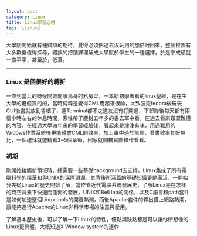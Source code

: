 ```yaml
---
layout: post
category: Linux
title: Linux學習心得
tags: [Linux]
---
```

大學剛開始就有種錯誤的期待，覺得必須把過去沒玩到的加倍討回來，整個校園有太多歡樂值得探尋，錯誤的把蹺課理解成大學賦於學生的一種選擇，於是乎成績就一直平平，甚至於，低落。

<!--more-->   

* * * 

### Linux 是個很好的轉折     


一直到當兵的時候開始閱讀鳥哥的私房菜，一本給初學者看的linux聖經，是在生大學的暑假買的的，當時純粹是覺得CML用起來很帥，大致裝完fedora後玩玩GUI後書就放到書櫃了，連Terminal都不之道友沒有打開過，下部隊後每天都有兩個小時左右的休息時間，索性帶了塵封五年多的書去軍中看，在過去看來艱澀難懂的內容，在經過大學四年來的學習經驗後，看起來是津津有味，用過難用的Widows作業系統後更能體會CML的效率，加上軍中過於無聊，看書效率其好無比，一個禮拜就能精看3~5個章節，回家就開機實際操作看看。

### 初期

剛開始接觸新領域時，總需要一些基礎background去支持，Linux集成了所有電腦科學的精華和與UNIX的深厚淵源，其背後所涵蓋的基礎知識更是廣泛，一開始我先從Linux的歷史開始了解，當作看近代電腦系統發展史，了解Linux是在怎樣的時空背景下快速而蓬勃的發展，UNIX和Bell lab的關係，以及C語言和path套件是如何加速整個Linux tools的開發熱潮，而後Apache套件的釋出搭上網路熱潮，讓能夠運行Apache的Linux非科學市場的注意與愛用。

了解基本歷史後，可以了解一下Linux的特性，優點與缺點都是可以讓你所想像的Linux更具體，大概知道X Window system的運作 
